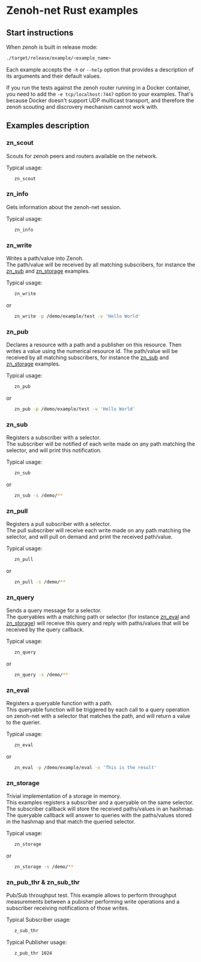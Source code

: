 # Zenoh-net Rust examples

## Start instructions

   When zenoh is built in release mode:
   ```bash
   ./target/release/example/<example_name>
   ```

   Each example accepts the `-h` or `--help` option that provides a description of its arguments and their default values.

   If you run the tests against the zenoh router running in a Docker container, you need to add the
   `-e tcp/localhost:7447` option to your examples. That's because Docker doesn't support UDP multicast
   transport, and therefore the zenoh scouting and discrovery mechanism cannot work with.

## Examples description

### zn_scout

   Scouts for zenoh peers and routers available on the network.

   Typical usage:
   ```bash
      zn_scout
   ```

### zn_info

   Gets information about the zenoh-net session.

   Typical usage:
   ```bash
      zn_info
   ```


### zn_write

   Writes a path/value into Zenoh.  
   The path/value will be received by all matching subscribers, for instance the [zn_sub](#zn_sub)
   and [zn_storage](#zn_storage) examples.

   Typical usage:
   ```bash
      zn_write
   ```
   or
   ```bash
      zn_write -p /demo/example/test -v 'Hello World'
   ```

### zn_pub

   Declares a resource with a path and a publisher on this resource. Then writes a value using the numerical resource id.
   The path/value will be received by all matching subscribers, for instance the [zn_sub](#zn_sub)
   and [zn_storage](#zn_storage) examples.

   Typical usage:
   ```bash
      zn_pub
   ```
   or
   ```bash
      zn_pub -p /demo/example/test -v 'Hello World'
   ```

### zn_sub

   Registers a subscriber with a selector.  
   The subscriber will be notified of each write made on any path matching the selector,
   and will print this notification.

   Typical usage:
   ```bash
      zn_sub
   ```
   or
   ```bash
      zn_sub -s /demo/**
   ```

### zn_pull

   Registers a pull subscriber with a selector.  
   The pull subscriber will receive each write made on any path matching the selector,
   and will pull on demand and print the received path/value.

   Typical usage:
   ```bash
      zn_pull
   ```
   or
   ```bash
      zn_pull -s /demo/**
   ```

### zn_query

   Sends a query message for a selector.  
   The queryables with a matching path or selector (for instance [zn_eval](#zn_eval) and [zn_storage](#zn_storage))
   will receive this query and reply with paths/values that will be received by the query callback.

   Typical usage:
   ```bash
      zn_query
   ```
   or
   ```bash
      zn_query -s /demo/**
   ```

### zn_eval

   Registers a queryable function with a path.  
   This queryable function will be triggered by each call to a query operation on zenoh-net
   with a selector that matches the path, and will return a value to the querier.

   Typical usage:
   ```bash
      zn_eval
   ```
   or
   ```bash
      zn_eval -p /demo/example/eval -v 'This is the result'
   ```

### zn_storage

   Trivial implementation of a storage in memory.  
   This examples registers a subscriber and a queryable on the same selector.
   The subscriber callback will store the received paths/values in an hashmap.
   The queryable callback will answer to queries with the paths/values stored in the hashmap
   and that match the queried selector.

   Typical usage:
   ```bash
      zn_storage
   ```
   or
   ```bash
      zn_storage -s /demo/**
   ```

### zn_pub_thr & zn_sub_thr

   Pub/Sub throughput test.
   This example allows to perform throughput measurements between a pubisher performing
   write operations and a subscriber receiving notifications of those writes.

   Typical Subscriber usage:
   ```bash
      z_sub_thr
   ```

   Typical Publisher usage:
   ```bash
      z_pub_thr 1024
   ```